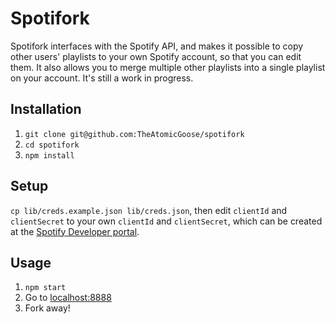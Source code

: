Spotifork
=========

Spotifork interfaces with the Spotify API, and makes it possible to copy other users' playlists to your own Spotify account, so that you can edit them. It also allows you to merge multiple other playlists into a single playlist on your account. It's still a work in progress.

Installation
-----

1. `git clone git@github.com:TheAtomicGoose/spotifork`
2. `cd spotifork`
3. `npm install`

Setup
-----

`cp lib/creds.example.json lib/creds.json`, then edit `clientId` and `clientSecret` to your own `clientId` and `clientSecret`, which can be created at the [Spotify Developer portal](https://developer.spotify.com).

Usage
-----

1. `npm start`
2. Go to [localhost:8888](http://localhost:8888)
3. Fork away!
